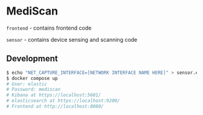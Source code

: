 # MediScan

`frontend` - contains frontend code

`sensor` - contains device sensing and scanning code

## Development

```bash
$ echo "NET_CAPTURE_INTERFACE=[NETWORK INTERFACE NAME HERE]" > sensor.env
$ docker compose up
# User: elastic
# Password: mediscan
# Kibana at https://localhost:5601/
# elasticsearch at https://localhost:9200/
# Frontend at http://localhost:8080/
```
